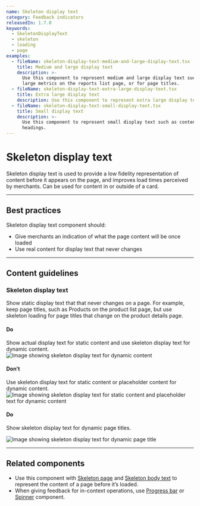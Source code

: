 ```yaml
---
name: Skeleton display text
category: Feedback indicators
releasedIn: 1.7.0
keywords:
  - SkeletonDisplayText
  - skeleton
  - loading
  - page
examples:
  - fileName: skeleton-display-text-medium-and-large-display-text.tsx
    title: Medium and large display text
    description: >-
      Use this component to represent medium and large display text such as
      large metrics on the reports list page, or for page titles.
  - fileName: skeleton-display-text-extra-large-display-text.tsx
    title: Extra large display text
    description: Use this component to represent extra large display text.
  - fileName: skeleton-display-text-small-display-text.tsx
    title: Small display text
    description: >-
      Use this component to represent small display text such as content
      headings.
---
```


# Skeleton display text

Skeleton display text is used to provide a low fidelity representation of content before it appears on the page, and improves load times perceived by merchants. Can be used for content in or outside of a card.

---

## Best practices

Skeleton display text component should:

- Give merchants an indication of what the page content will be once loaded
- Use real content for display text that never changes

---

## Content guidelines

### Skeleton display text

Show static display text that that never changes on a page. For example, keep page titles, such as Products on the product list page, but use skeleton loading for page titles that change on the product details page.

<!-- usageblock -->

#### Do

Show actual display text for static content and use skeleton display text for dynamic content.
![Image showing skeleton display text for dynamic content](/images/components/skeleton-display-text/do-show-display-text-for-static-content@2x.png)

#### Don’t

Use skeleton display text for static content or placeholder content for dynamic content.
![Image showing skeleton display text for static content and placeholder text for dynamic content](/images/components/skeleton-display-text/dont-use-skeleton-for-static-or-placeholder-content-for-dynamic@2x.png)

<!-- end -->

<!-- usageblock -->

#### Do

Show skeleton display text for dynamic page titles.

![Image showing skeleton display text for dynamic page title](/images/components/skeleton-display-text/do-use-skeleton-for-dynamic-page-titles@2x.png)

<!-- end -->

---

## Related components

- Use this component with [Skeleton page](https://polaris.shopify.com/components/skeleton-page) and [Skeleton body text](https://polaris.shopify.com/components/skeleton-body-text) to represent the content of a page before it’s loaded.
- When giving feedback for in-context operations, use [Progress bar](https://polaris.shopify.com/components/progress-bar) or [Spinner](https://polaris.shopify.com/components/spinner) component.

